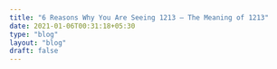```yaml
---
title: "6 Reasons Why You Are Seeing 1213 – The Meaning of 1213"
date: 2021-01-06T00:31:18+05:30
type: "blog"
layout: "blog"
draft: false
---
```


